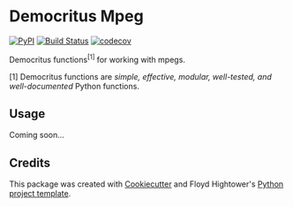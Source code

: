 # Democritus Mpeg

[![PyPI](https://img.shields.io/pypi/v/democritus-mpeg.svg)](https://pypi.python.org/pypi/democritus-mpeg)
[![Build Status](https://travis-ci.com/democritus-project/democritus-mpeg.svg?branch=master)](https://travis-ci.com/democritus-project/democritus-mpeg)
[![codecov](https://codecov.io/gh/democritus-project/democritus-mpeg/branch/master/graph/badge.svg?token=V0WOIXRGMM)](https://codecov.io/gh/democritus-project/democritus-mpeg)

Democritus functions<sup>[1]</sup> for working with mpegs.

[1] Democritus functions are <i>simple, effective, modular, well-tested, and well-documented</i> Python functions.

## Usage

Coming soon...

## Credits

This package was created with [Cookiecutter](https://github.com/audreyr/cookiecutter) and Floyd Hightower's [Python project template](https://github.com/fhightower-templates/python-project-template).
